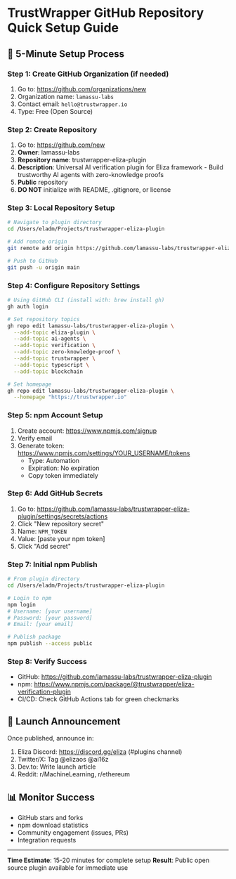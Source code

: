 # TrustWrapper GitHub Repository Quick Setup Guide

## 🚀 5-Minute Setup Process

### Step 1: Create GitHub Organization (if needed)
1. Go to: https://github.com/organizations/new
2. Organization name: `lamassu-labs`
3. Contact email: `hello@trustwrapper.io`
4. Type: Free (Open Source)

### Step 2: Create Repository
1. Go to: https://github.com/new
2. **Owner**: lamassu-labs
3. **Repository name**: trustwrapper-eliza-plugin
4. **Description**: Universal AI verification plugin for Eliza framework - Build trustworthy AI agents with zero-knowledge proofs
5. **Public** repository
6. **DO NOT** initialize with README, .gitignore, or license

### Step 3: Local Repository Setup
```bash
# Navigate to plugin directory
cd /Users/eladm/Projects/trustwrapper-eliza-plugin

# Add remote origin
git remote add origin https://github.com/lamassu-labs/trustwrapper-eliza-plugin.git

# Push to GitHub
git push -u origin main
```

### Step 4: Configure Repository Settings
```bash
# Using GitHub CLI (install with: brew install gh)
gh auth login

# Set repository topics
gh repo edit lamassu-labs/trustwrapper-eliza-plugin \
  --add-topic eliza-plugin \
  --add-topic ai-agents \
  --add-topic verification \
  --add-topic zero-knowledge-proof \
  --add-topic trustwrapper \
  --add-topic typescript \
  --add-topic blockchain

# Set homepage
gh repo edit lamassu-labs/trustwrapper-eliza-plugin \
  --homepage "https://trustwrapper.io"
```

### Step 5: npm Account Setup
1. Create account: https://www.npmjs.com/signup
2. Verify email
3. Generate token: https://www.npmjs.com/settings/YOUR_USERNAME/tokens
   - Type: Automation
   - Expiration: No expiration
   - Copy token immediately

### Step 6: Add GitHub Secrets
1. Go to: https://github.com/lamassu-labs/trustwrapper-eliza-plugin/settings/secrets/actions
2. Click "New repository secret"
3. Name: `NPM_TOKEN`
4. Value: [paste your npm token]
5. Click "Add secret"

### Step 7: Initial npm Publish
```bash
# From plugin directory
cd /Users/eladm/Projects/trustwrapper-eliza-plugin

# Login to npm
npm login
# Username: [your username]
# Password: [your password]
# Email: [your email]

# Publish package
npm publish --access public
```

### Step 8: Verify Success
- GitHub: https://github.com/lamassu-labs/trustwrapper-eliza-plugin
- npm: https://www.npmjs.com/package/@trustwrapper/eliza-verification-plugin
- CI/CD: Check GitHub Actions tab for green checkmarks

## 🎉 Launch Announcement

Once published, announce in:
1. Eliza Discord: https://discord.gg/eliza (#plugins channel)
2. Twitter/X: Tag @elizaos @ai16z
3. Dev.to: Write launch article
4. Reddit: r/MachineLearning, r/ethereum

## 📊 Monitor Success
- GitHub stars and forks
- npm download statistics
- Community engagement (issues, PRs)
- Integration requests

---

**Time Estimate**: 15-20 minutes for complete setup
**Result**: Public open source plugin available for immediate use